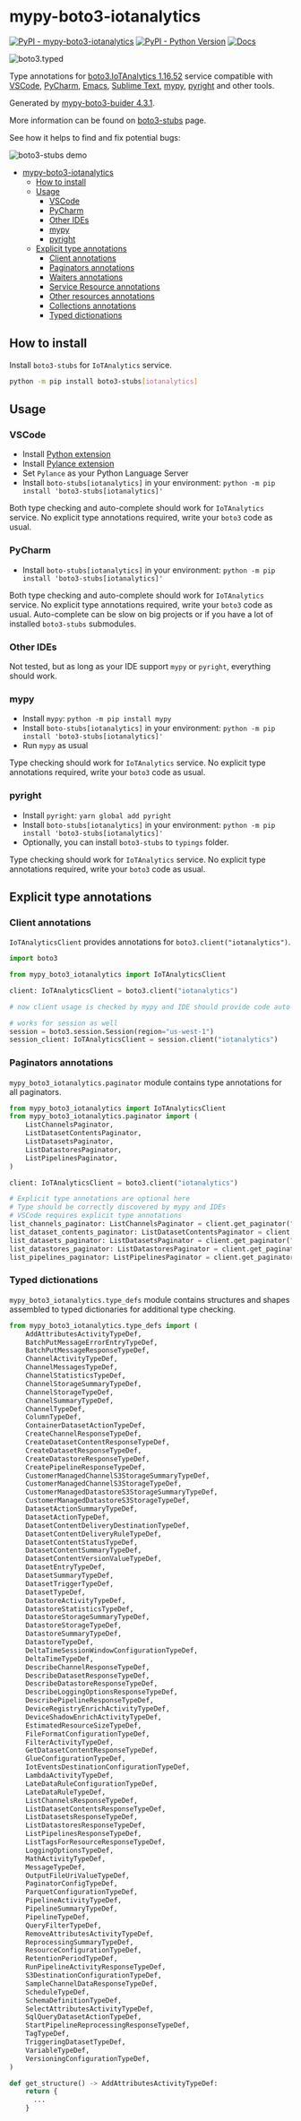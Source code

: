 # mypy-boto3-iotanalytics

[![PyPI - mypy-boto3-iotanalytics](https://img.shields.io/pypi/v/mypy-boto3-iotanalytics.svg?color=blue)](https://pypi.org/project/mypy-boto3-iotanalytics)
[![PyPI - Python Version](https://img.shields.io/pypi/pyversions/mypy-boto3-iotanalytics.svg?color=blue)](https://pypi.org/project/mypy-boto3-iotanalytics)
[![Docs](https://img.shields.io/readthedocs/mypy-boto3-builder.svg?color=blue)](https://mypy-boto3-builder.readthedocs.io/)

![boto3.typed](https://github.com/vemel/mypy_boto3_builder/raw/master/logo.png)

Type annotations for
[boto3.IoTAnalytics 1.16.52](https://boto3.amazonaws.com/v1/documentation/api/1.16.52/reference/services/iotanalytics.html#IoTAnalytics) service
compatible with
[VSCode](https://code.visualstudio.com/),
[PyCharm](https://www.jetbrains.com/pycharm/),
[Emacs](https://www.gnu.org/software/emacs/),
[Sublime Text](https://www.sublimetext.com/),
[mypy](https://github.com/python/mypy),
[pyright](https://github.com/microsoft/pyright)
and other tools.

Generated by [mypy-boto3-buider 4.3.1](https://github.com/vemel/mypy_boto3_builder).

More information can be found on [boto3-stubs](https://pypi.org/project/boto3-stubs/) page.

See how it helps to find and fix potential bugs:

![boto3-stubs demo](https://github.com/vemel/mypy_boto3_builder/raw/master/demo.gif)

- [mypy-boto3-iotanalytics](#mypy-boto3-iotanalytics)
  - [How to install](#how-to-install)
  - [Usage](#usage)
    - [VSCode](#vscode)
    - [PyCharm](#pycharm)
    - [Other IDEs](#other-ides)
    - [mypy](#mypy)
    - [pyright](#pyright)
  - [Explicit type annotations](#explicit-type-annotations)
    - [Client annotations](#client-annotations)
    - [Paginators annotations](#paginators-annotations)
    - [Waiters annotations](#waiters-annotations)
    - [Service Resource annotations](#service-resource-annotations)
    - [Other resources annotations](#other-resources-annotations)
    - [Collections annotations](#collections-annotations)
    - [Typed dictionations](#typed-dictionations)

## How to install

Install `boto3-stubs` for `IoTAnalytics` service.

```bash
python -m pip install boto3-stubs[iotanalytics]
```

## Usage

### VSCode

- Install [Python extension](https://marketplace.visualstudio.com/items?itemName=ms-python.python)
- Install [Pylance extension](https://marketplace.visualstudio.com/items?itemName=ms-python.vscode-pylance)
- Set `Pylance` as your Python Language Server
- Install `boto-stubs[iotanalytics]` in your environment: `python -m pip install 'boto3-stubs[iotanalytics]'`

Both type checking and auto-complete should work for `IoTAnalytics` service.
No explicit type annotations required, write your `boto3` code as usual.

### PyCharm

- Install `boto-stubs[iotanalytics]` in your environment: `python -m pip install 'boto3-stubs[iotanalytics]'`

Both type checking and auto-complete should work for `IoTAnalytics` service.
No explicit type annotations required, write your `boto3` code as usual.
Auto-complete can be slow on big projects or if you have a lot of installed `boto3-stubs` submodules.

### Other IDEs

Not tested, but as long as your IDE support `mypy` or `pyright`, everything should work.

### mypy

- Install `mypy`: `python -m pip install mypy`
- Install `boto-stubs[iotanalytics]` in your environment: `python -m pip install 'boto3-stubs[iotanalytics]'`
- Run `mypy` as usual

Type checking should work for `IoTAnalytics` service.
No explicit type annotations required, write your `boto3` code as usual.

### pyright

- Install `pyright`: `yarn global add pyright`
- Install `boto-stubs[iotanalytics]` in your environment: `python -m pip install 'boto3-stubs[iotanalytics]'`
- Optionally, you can install `boto3-stubs` to `typings` folder.

Type checking should work for `IoTAnalytics` service.
No explicit type annotations required, write your `boto3` code as usual.

## Explicit type annotations

### Client annotations

`IoTAnalyticsClient` provides annotations for `boto3.client("iotanalytics")`.

```python
import boto3

from mypy_boto3_iotanalytics import IoTAnalyticsClient

client: IoTAnalyticsClient = boto3.client("iotanalytics")

# now client usage is checked by mypy and IDE should provide code auto-complete

# works for session as well
session = boto3.session.Session(region="us-west-1")
session_client: IoTAnalyticsClient = session.client("iotanalytics")
```

### Paginators annotations

`mypy_boto3_iotanalytics.paginator` module contains type annotations for all paginators.

```python
from mypy_boto3_iotanalytics import IoTAnalyticsClient
from mypy_boto3_iotanalytics.paginator import (
    ListChannelsPaginator,
    ListDatasetContentsPaginator,
    ListDatasetsPaginator,
    ListDatastoresPaginator,
    ListPipelinesPaginator,
)

client: IoTAnalyticsClient = boto3.client("iotanalytics")

# Explicit type annotations are optional here
# Type should be correctly discovered by mypy and IDEs
# VSCode requires explicit type annotations
list_channels_paginator: ListChannelsPaginator = client.get_paginator("list_channels")
list_dataset_contents_paginator: ListDatasetContentsPaginator = client.get_paginator("list_dataset_contents")
list_datasets_paginator: ListDatasetsPaginator = client.get_paginator("list_datasets")
list_datastores_paginator: ListDatastoresPaginator = client.get_paginator("list_datastores")
list_pipelines_paginator: ListPipelinesPaginator = client.get_paginator("list_pipelines")
```







### Typed dictionations

`mypy_boto3_iotanalytics.type_defs` module contains structures and shapes assembled
to typed dictionaries for additional type checking.

```python
from mypy_boto3_iotanalytics.type_defs import (
    AddAttributesActivityTypeDef,
    BatchPutMessageErrorEntryTypeDef,
    BatchPutMessageResponseTypeDef,
    ChannelActivityTypeDef,
    ChannelMessagesTypeDef,
    ChannelStatisticsTypeDef,
    ChannelStorageSummaryTypeDef,
    ChannelStorageTypeDef,
    ChannelSummaryTypeDef,
    ChannelTypeDef,
    ColumnTypeDef,
    ContainerDatasetActionTypeDef,
    CreateChannelResponseTypeDef,
    CreateDatasetContentResponseTypeDef,
    CreateDatasetResponseTypeDef,
    CreateDatastoreResponseTypeDef,
    CreatePipelineResponseTypeDef,
    CustomerManagedChannelS3StorageSummaryTypeDef,
    CustomerManagedChannelS3StorageTypeDef,
    CustomerManagedDatastoreS3StorageSummaryTypeDef,
    CustomerManagedDatastoreS3StorageTypeDef,
    DatasetActionSummaryTypeDef,
    DatasetActionTypeDef,
    DatasetContentDeliveryDestinationTypeDef,
    DatasetContentDeliveryRuleTypeDef,
    DatasetContentStatusTypeDef,
    DatasetContentSummaryTypeDef,
    DatasetContentVersionValueTypeDef,
    DatasetEntryTypeDef,
    DatasetSummaryTypeDef,
    DatasetTriggerTypeDef,
    DatasetTypeDef,
    DatastoreActivityTypeDef,
    DatastoreStatisticsTypeDef,
    DatastoreStorageSummaryTypeDef,
    DatastoreStorageTypeDef,
    DatastoreSummaryTypeDef,
    DatastoreTypeDef,
    DeltaTimeSessionWindowConfigurationTypeDef,
    DeltaTimeTypeDef,
    DescribeChannelResponseTypeDef,
    DescribeDatasetResponseTypeDef,
    DescribeDatastoreResponseTypeDef,
    DescribeLoggingOptionsResponseTypeDef,
    DescribePipelineResponseTypeDef,
    DeviceRegistryEnrichActivityTypeDef,
    DeviceShadowEnrichActivityTypeDef,
    EstimatedResourceSizeTypeDef,
    FileFormatConfigurationTypeDef,
    FilterActivityTypeDef,
    GetDatasetContentResponseTypeDef,
    GlueConfigurationTypeDef,
    IotEventsDestinationConfigurationTypeDef,
    LambdaActivityTypeDef,
    LateDataRuleConfigurationTypeDef,
    LateDataRuleTypeDef,
    ListChannelsResponseTypeDef,
    ListDatasetContentsResponseTypeDef,
    ListDatasetsResponseTypeDef,
    ListDatastoresResponseTypeDef,
    ListPipelinesResponseTypeDef,
    ListTagsForResourceResponseTypeDef,
    LoggingOptionsTypeDef,
    MathActivityTypeDef,
    MessageTypeDef,
    OutputFileUriValueTypeDef,
    PaginatorConfigTypeDef,
    ParquetConfigurationTypeDef,
    PipelineActivityTypeDef,
    PipelineSummaryTypeDef,
    PipelineTypeDef,
    QueryFilterTypeDef,
    RemoveAttributesActivityTypeDef,
    ReprocessingSummaryTypeDef,
    ResourceConfigurationTypeDef,
    RetentionPeriodTypeDef,
    RunPipelineActivityResponseTypeDef,
    S3DestinationConfigurationTypeDef,
    SampleChannelDataResponseTypeDef,
    ScheduleTypeDef,
    SchemaDefinitionTypeDef,
    SelectAttributesActivityTypeDef,
    SqlQueryDatasetActionTypeDef,
    StartPipelineReprocessingResponseTypeDef,
    TagTypeDef,
    TriggeringDatasetTypeDef,
    VariableTypeDef,
    VersioningConfigurationTypeDef,
)

def get_structure() -> AddAttributesActivityTypeDef:
    return {
      ...
    }
```
